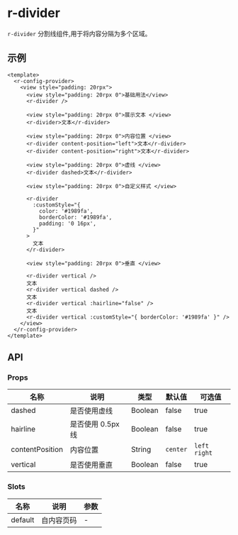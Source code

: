 # r-divider

`r-divider` 分割线组件,用于将内容分隔为多个区域。

## 示例

```vue
<template>
  <r-config-provider>
    <view style="padding: 20rpx">
      <view style="padding: 20rpx 0">基础用法</view>
      <r-divider />

      <view style="padding: 20rpx 0">展示文本 </view>
      <r-divider>文本</r-divider>

      <view style="padding: 20rpx 0">内容位置 </view>
      <r-divider content-position="left">文本</r-divider>
      <r-divider content-position="right">文本</r-divider>

      <view style="padding: 20rpx 0">虚线 </view>
      <r-divider dashed>文本</r-divider>

      <view style="padding: 20rpx 0">自定义样式 </view>

      <r-divider
        :customStyle="{
          color: '#1989fa',
          borderColor: '#1989fa',
          padding: '0 16px',
        }"
      >
        文本
      </r-divider>

      <view style="padding: 20rpx 0">垂直 </view>

      <r-divider vertical />
      文本
      <r-divider vertical dashed />
      文本
      <r-divider vertical :hairline="false" />
      文本
      <r-divider vertical :customStyle="{ borderColor: '#1989fa' }" />
    </view>
  </r-config-provider>
</template>
```

## API

### Props

| 名称            | 说明              | 类型    | 默认值   | 可选值         |
| --------------- | ----------------- | ------- | -------- | -------------- |
| dashed          | 是否使用虚线      | Boolean | false    | true           |
| hairline        | 是否使用 0.5px 线 | Boolean | false    | true           |
| contentPosition | 内容位置          | String  | `center` | `left` `right` |
| vertical        | 是否使用垂直      | Boolean | false    | true           |

### Slots

| 名称    | 说明       | 参数 |
| ------- | ---------- | ---- |
| default | 自内容页码 | -    |

###
